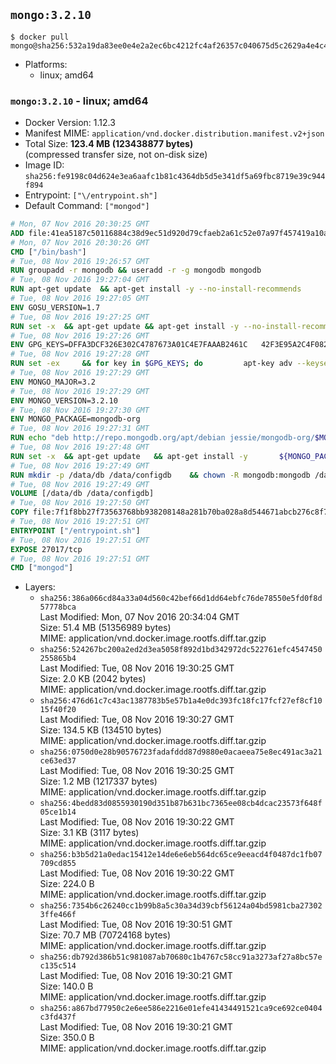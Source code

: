 ## `mongo:3.2.10`

```console
$ docker pull mongo@sha256:532a19da83ee0e4e2a2ec6bc4212fc4af26357c040675d5c2629a4e4c4563cef
```

-	Platforms:
	-	linux; amd64

### `mongo:3.2.10` - linux; amd64

-	Docker Version: 1.12.3
-	Manifest MIME: `application/vnd.docker.distribution.manifest.v2+json`
-	Total Size: **123.4 MB (123438877 bytes)**  
	(compressed transfer size, not on-disk size)
-	Image ID: `sha256:fe9198c04d624e3ea6aafc1b81c4364db5d5e341df5a69fbc8719e39c944f894`
-	Entrypoint: `["\/entrypoint.sh"]`
-	Default Command: `["mongod"]`

```dockerfile
# Mon, 07 Nov 2016 20:30:25 GMT
ADD file:41ea5187c50116884c38d9ec51d920d79cfaeb2a61c52e07a97f457419a10a4f in / 
# Mon, 07 Nov 2016 20:30:26 GMT
CMD ["/bin/bash"]
# Tue, 08 Nov 2016 19:26:57 GMT
RUN groupadd -r mongodb && useradd -r -g mongodb mongodb
# Tue, 08 Nov 2016 19:27:04 GMT
RUN apt-get update 	&& apt-get install -y --no-install-recommends 		numactl 	&& rm -rf /var/lib/apt/lists/*
# Tue, 08 Nov 2016 19:27:05 GMT
ENV GOSU_VERSION=1.7
# Tue, 08 Nov 2016 19:27:25 GMT
RUN set -x 	&& apt-get update && apt-get install -y --no-install-recommends ca-certificates wget && rm -rf /var/lib/apt/lists/* 	&& wget -O /usr/local/bin/gosu "https://github.com/tianon/gosu/releases/download/$GOSU_VERSION/gosu-$(dpkg --print-architecture)" 	&& wget -O /usr/local/bin/gosu.asc "https://github.com/tianon/gosu/releases/download/$GOSU_VERSION/gosu-$(dpkg --print-architecture).asc" 	&& export GNUPGHOME="$(mktemp -d)" 	&& gpg --keyserver ha.pool.sks-keyservers.net --recv-keys B42F6819007F00F88E364FD4036A9C25BF357DD4 	&& gpg --batch --verify /usr/local/bin/gosu.asc /usr/local/bin/gosu 	&& rm -r "$GNUPGHOME" /usr/local/bin/gosu.asc 	&& chmod +x /usr/local/bin/gosu 	&& gosu nobody true 	&& apt-get purge -y --auto-remove ca-certificates wget
# Tue, 08 Nov 2016 19:27:26 GMT
ENV GPG_KEYS=DFFA3DCF326E302C4787673A01C4E7FAAAB2461C 	42F3E95A2C4F08279C4960ADD68FA50FEA312927
# Tue, 08 Nov 2016 19:27:28 GMT
RUN set -ex 	&& for key in $GPG_KEYS; do 		apt-key adv --keyserver ha.pool.sks-keyservers.net --recv-keys "$key"; 	done
# Tue, 08 Nov 2016 19:27:29 GMT
ENV MONGO_MAJOR=3.2
# Tue, 08 Nov 2016 19:27:29 GMT
ENV MONGO_VERSION=3.2.10
# Tue, 08 Nov 2016 19:27:30 GMT
ENV MONGO_PACKAGE=mongodb-org
# Tue, 08 Nov 2016 19:27:31 GMT
RUN echo "deb http://repo.mongodb.org/apt/debian jessie/mongodb-org/$MONGO_MAJOR main" > /etc/apt/sources.list.d/mongodb-org.list
# Tue, 08 Nov 2016 19:27:48 GMT
RUN set -x 	&& apt-get update 	&& apt-get install -y 		${MONGO_PACKAGE}=$MONGO_VERSION 		${MONGO_PACKAGE}-server=$MONGO_VERSION 		${MONGO_PACKAGE}-shell=$MONGO_VERSION 		${MONGO_PACKAGE}-mongos=$MONGO_VERSION 		${MONGO_PACKAGE}-tools=$MONGO_VERSION 	&& rm -rf /var/lib/apt/lists/* 	&& rm -rf /var/lib/mongodb 	&& mv /etc/mongod.conf /etc/mongod.conf.orig
# Tue, 08 Nov 2016 19:27:49 GMT
RUN mkdir -p /data/db /data/configdb 	&& chown -R mongodb:mongodb /data/db /data/configdb
# Tue, 08 Nov 2016 19:27:49 GMT
VOLUME [/data/db /data/configdb]
# Tue, 08 Nov 2016 19:27:50 GMT
COPY file:7f1f8bb27f73563768bb938208148a281b70ba028a8d544671abcb276c8f741c in /entrypoint.sh 
# Tue, 08 Nov 2016 19:27:51 GMT
ENTRYPOINT ["/entrypoint.sh"]
# Tue, 08 Nov 2016 19:27:51 GMT
EXPOSE 27017/tcp
# Tue, 08 Nov 2016 19:27:51 GMT
CMD ["mongod"]
```

-	Layers:
	-	`sha256:386a066cd84a33a04d560c42bef66d1dd64ebfc76de78550e5fd0f8d57778bca`  
		Last Modified: Mon, 07 Nov 2016 20:34:04 GMT  
		Size: 51.4 MB (51356989 bytes)  
		MIME: application/vnd.docker.image.rootfs.diff.tar.gzip
	-	`sha256:524267bc200a2ed2d3ea5058f892d1bd342972dc522761efc4547450255865b4`  
		Last Modified: Tue, 08 Nov 2016 19:30:25 GMT  
		Size: 2.0 KB (2042 bytes)  
		MIME: application/vnd.docker.image.rootfs.diff.tar.gzip
	-	`sha256:476d61c7c43ac1387783b5e57b1a4e0dc393fc18fc17fcf27ef8cf1015f40f20`  
		Last Modified: Tue, 08 Nov 2016 19:30:27 GMT  
		Size: 134.5 KB (134510 bytes)  
		MIME: application/vnd.docker.image.rootfs.diff.tar.gzip
	-	`sha256:0750d0e28b90576723fadafddd87d9880e0acaeea75e8ec491ac3a21ce63ed37`  
		Last Modified: Tue, 08 Nov 2016 19:30:25 GMT  
		Size: 1.2 MB (1217337 bytes)  
		MIME: application/vnd.docker.image.rootfs.diff.tar.gzip
	-	`sha256:4bedd83d0855930190d351b87b631bc7365ee08cb4dcac23573f648f05ce1b14`  
		Last Modified: Tue, 08 Nov 2016 19:30:22 GMT  
		Size: 3.1 KB (3117 bytes)  
		MIME: application/vnd.docker.image.rootfs.diff.tar.gzip
	-	`sha256:b3b5d21a0edac15412e14de6e6eb564dc65ce9eeacd4f0487dc1fb07709cd855`  
		Last Modified: Tue, 08 Nov 2016 19:30:22 GMT  
		Size: 224.0 B  
		MIME: application/vnd.docker.image.rootfs.diff.tar.gzip
	-	`sha256:7354b6c26240cc1b99b8a5c30a34d39cbf56124a04bd5981cba273023ffe466f`  
		Last Modified: Tue, 08 Nov 2016 19:30:51 GMT  
		Size: 70.7 MB (70724168 bytes)  
		MIME: application/vnd.docker.image.rootfs.diff.tar.gzip
	-	`sha256:db792d386b51c981087ab70680c1b4767c58cc91a3273af27a8bc57ec135c514`  
		Last Modified: Tue, 08 Nov 2016 19:30:21 GMT  
		Size: 140.0 B  
		MIME: application/vnd.docker.image.rootfs.diff.tar.gzip
	-	`sha256:a867bd77950c2e6ee586e2216e01efe41434491521ca9ce692ce0404c3fd437f`  
		Last Modified: Tue, 08 Nov 2016 19:30:21 GMT  
		Size: 350.0 B  
		MIME: application/vnd.docker.image.rootfs.diff.tar.gzip
